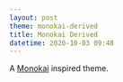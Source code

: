```yaml
---
layout: post
theme: monokai-derived
title: Monokai Derived
datetime: 2020-10-03 09:48
---
```


A [Monokai](https://monokai.pro) inspired theme.
